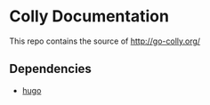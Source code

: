 # Colly Documentation

This repo contains the source of http://go-colly.org/


## Dependencies

 - [hugo](https://gohugo.io/)

